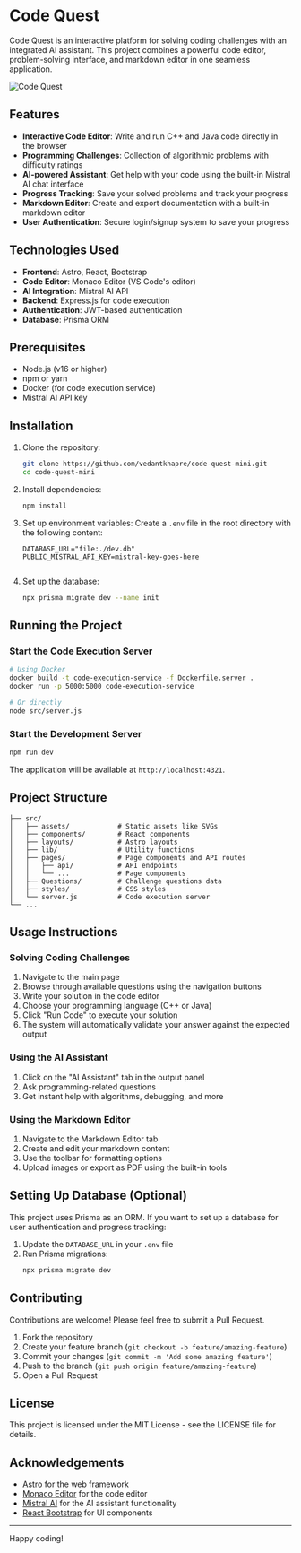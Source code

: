 # Code Quest

Code Quest is an interactive platform for solving coding challenges with an integrated AI assistant. This project combines a powerful code editor, problem-solving interface, and markdown editor in one seamless application.

![Code Quest](https://0x0.st/8py_.png)

## Features

- **Interactive Code Editor**: Write and run C++ and Java code directly in the browser
- **Programming Challenges**: Collection of algorithmic problems with difficulty ratings
- **AI-powered Assistant**: Get help with your code using the built-in Mistral AI chat interface
- **Progress Tracking**: Save your solved problems and track your progress
- **Markdown Editor**: Create and export documentation with a built-in markdown editor
- **User Authentication**: Secure login/signup system to save your progress

## Technologies Used

- **Frontend**: Astro, React, Bootstrap
- **Code Editor**: Monaco Editor (VS Code's editor)
- **AI Integration**: Mistral AI API
- **Backend**: Express.js for code execution
- **Authentication**: JWT-based authentication
- **Database**: Prisma ORM

## Prerequisites

- Node.js (v16 or higher)
- npm or yarn
- Docker (for code execution service)
- Mistral AI API key

## Installation

1. Clone the repository:
   ```bash
   git clone https://github.com/vedantkhapre/code-quest-mini.git
   cd code-quest-mini
   ```

2. Install dependencies:
   ```bash
   npm install
   ```

3. Set up environment variables:
   Create a `.env` file in the root directory with the following content:
   ```
   DATABASE_URL="file:./dev.db"
   PUBLIC_MISTRAL_API_KEY=mistral-key-goes-here
```
   ```

4. Set up the database:
   ```bash
   npx prisma migrate dev --name init
   ```

## Running the Project

### Start the Code Execution Server

```bash
# Using Docker
docker build -t code-execution-service -f Dockerfile.server .
docker run -p 5000:5000 code-execution-service

# Or directly
node src/server.js
```

### Start the Development Server

```bash
npm run dev
```

The application will be available at `http://localhost:4321`.

## Project Structure

```Project/Code-Quest/
├── src/
│   ├── assets/            # Static assets like SVGs
│   ├── components/        # React components
│   ├── layouts/           # Astro layouts
│   ├── lib/               # Utility functions
│   ├── pages/             # Page components and API routes
│   │   ├── api/           # API endpoints
│   │   └── ...            # Page components
│   ├── Questions/         # Challenge questions data
│   ├── styles/            # CSS styles
│   └── server.js          # Code execution server
└── ...
```

## Usage Instructions

### Solving Coding Challenges

1. Navigate to the main page
2. Browse through available questions using the navigation buttons
3. Write your solution in the code editor
4. Choose your programming language (C++ or Java)
5. Click "Run Code" to execute your solution
6. The system will automatically validate your answer against the expected output

### Using the AI Assistant

1. Click on the "AI Assistant" tab in the output panel
2. Ask programming-related questions
3. Get instant help with algorithms, debugging, and more

### Using the Markdown Editor

1. Navigate to the Markdown Editor tab
2. Create and edit your markdown content
3. Use the toolbar for formatting options
4. Upload images or export as PDF using the built-in tools

## Setting Up Database (Optional)

This project uses Prisma as an ORM. If you want to set up a database for user authentication and progress tracking:

1. Update the `DATABASE_URL` in your `.env` file
2. Run Prisma migrations:
   ```bash
   npx prisma migrate dev
   ```

## Contributing

Contributions are welcome! Please feel free to submit a Pull Request.

1. Fork the repository
2. Create your feature branch (`git checkout -b feature/amazing-feature`)
3. Commit your changes (`git commit -m 'Add some amazing feature'`)
4. Push to the branch (`git push origin feature/amazing-feature`)
5. Open a Pull Request

## License

This project is licensed under the MIT License - see the LICENSE file for details.

## Acknowledgements

- [Astro](https://astro.build/) for the web framework
- [Monaco Editor](https://microsoft.github.io/monaco-editor/) for the code editor
- [Mistral AI](https://mistral.ai/) for the AI assistant functionality
- [React Bootstrap](https://react-bootstrap.github.io/) for UI components

---

Happy coding!